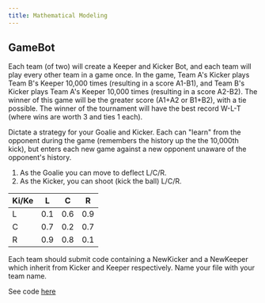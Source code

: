 ```yaml
---
title: Mathematical Modeling
---
```

## GameBot

Each team (of two) will create a Keeper and Kicker Bot, and each team will play every other team in a game once.  In the game, Team A's Kicker plays Team B's Keeper 10,000 times (resulting in a score A1-B1), and Team B's Kicker plays Team A's Keeper 10,000 times (resulting in a score A2-B2).  The winner of this game will be the greater score (A1+A2 or B1+B2), with a tie possible.  The winner of the tournament will have the best record W-L-T (where wins are worth 3 and ties 1 each).  

Dictate a strategy for your Goalie and Kicker.  Each can "learn" from the opponent during the game (remembers the history up the the 10,000th kick), but enters each new game against a new opponent unaware of the opponent's history. 

1. As the Goalie you can move to deflect L/C/R. 
2. As the Kicker, you can shoot (kick the ball) L/C/R.

Ki/Ke   |  L  |  C  |  R 
------- | --- | --- | ---
 L      | 0.1 | 0.6 | 0.9
 C      | 0.7 | 0.2 | 0.7 
 R      | 0.9 | 0.8 | 0.1
 
Each team should submit code containing a NewKicker and a NewKeeper which inherit from Kicker and Keeper respectively.  Name your file with your team name.

See code [here](https://gist.github.com/18443467f1cd9506cfd1)
